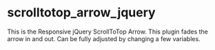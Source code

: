 # scrolltotop_arrow_jquery
This is the Responsive jQuery ScrollToTop Arrow. This plugin fades the arrow in and out. Can be fully adjusted by changing a few variables.
